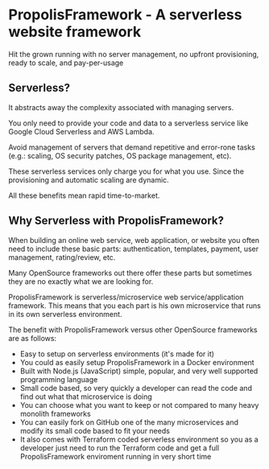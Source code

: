 PropolisFramework - A serverless website framework
=================
Hit the grown running with no server management, no upfront provisioning, ready to scale, and pay-per-usage

## Serverless?
It abstracts away the complexity associated with managing servers.

You only need to provide your code and data to a serverless service like Google Cloud Serverless and AWS Lambda.

Avoid management of servers that demand repetitive and error-rone tasks (e.g.: scaling, OS security patches, OS package management, etc).

These serverless services only charge you for what you use. Since the provisioning and automatic scaling are dynamic.

All these benefits mean rapid time-to-market. 

## Why Serverless with PropolisFramework?
When building an online web service, web application, or website you often need to include these basic parts: authentication, templates, payment, user management, rating/review, etc.

Many OpenSource frameworks out there offer these parts but sometimes they are no exactly what we are looking for.

PropolisFramework is serverless/microservice web service/application framework. This means that you each part is his own microservice that runs in its own serverless environment.

The benefit with PropolisFramework versus other OpenSource frameworks are as follows:

- Easy to setup on serverless environments (it's made for it)
- You could as easily setup PropolisFramework in a Docker environment
- Built with Node.js (JavaScript) simple, popular, and very well supported programming language
- Small code based, so very quickly a developer can read the code and find out what that microservice is doing
- You can choose what you want to keep or not compared to many heavy monolith frameworks
- You can easily fork on GitHub one of the many microservices and modify its small code based to fit your needs
- It also comes with Terraform coded serverless environment so you as a developer just need to run the Terraform code and get a full PropolisFramework enviroment running in very short time

